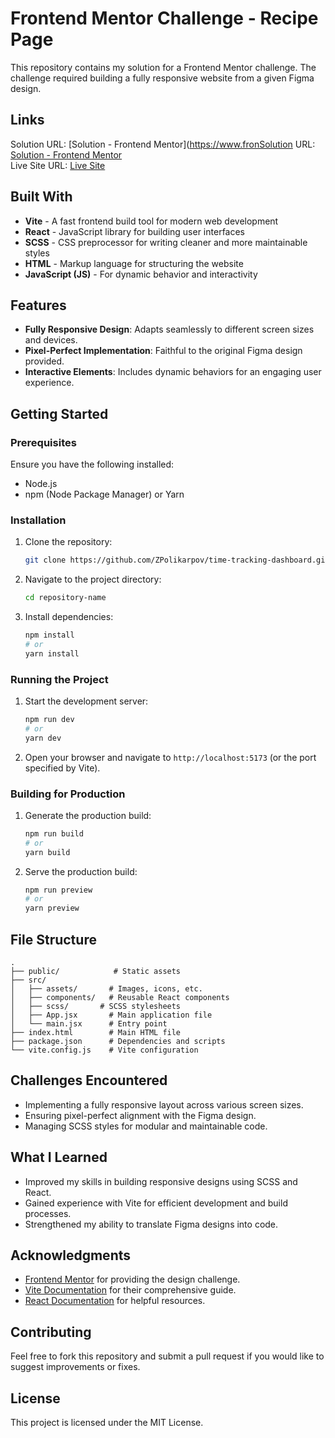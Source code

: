 

# Frontend Mentor Challenge - Recipe Page

This repository contains my solution for a Frontend Mentor challenge. The challenge required building a fully responsive website from a given Figma design.

## Links

Solution URL: [Solution - Frontend Mentor](https://www.fronSolution URL: [Solution - Frontend Mentor](https://www.frontendmentor.io/solutions/responsive-recipe-page-using-scss-UbI1QWj-Nr)\
Live Site URL: [Live Site](https://zpolikarpov.github.io/recipe-page/)

## Built With
- **Vite** - A fast frontend build tool for modern web development
- **React** - JavaScript library for building user interfaces
- **SCSS** - CSS preprocessor for writing cleaner and more maintainable styles
- **HTML** - Markup language for structuring the website
- **JavaScript (JS)** - For dynamic behavior and interactivity

## Features
- **Fully Responsive Design**: Adapts seamlessly to different screen sizes and devices.
- **Pixel-Perfect Implementation**: Faithful to the original Figma design provided.
- **Interactive Elements**: Includes dynamic behaviors for an engaging user experience.

## Getting Started

### Prerequisites
Ensure you have the following installed:
- Node.js
- npm (Node Package Manager) or Yarn

### Installation
1. Clone the repository:
   ```bash
   git clone https://github.com/ZPolikarpov/time-tracking-dashboard.git
   ```
2. Navigate to the project directory:
   ```bash
   cd repository-name
   ```
3. Install dependencies:
   ```bash
   npm install
   # or
   yarn install
   ```

### Running the Project
1. Start the development server:
   ```bash
   npm run dev
   # or
   yarn dev
   ```
2. Open your browser and navigate to `http://localhost:5173` (or the port specified by Vite).

### Building for Production
1. Generate the production build:
   ```bash
   npm run build
   # or
   yarn build
   ```
2. Serve the production build:
   ```bash
   npm run preview
   # or
   yarn preview
   ```

## File Structure
```
.
├── public/            # Static assets
├── src/
│   ├── assets/       # Images, icons, etc.
│   ├── components/   # Reusable React components
│   ├── scss/       # SCSS stylesheets
│   ├── App.jsx       # Main application file
│   └── main.jsx      # Entry point
├── index.html        # Main HTML file
├── package.json      # Dependencies and scripts
└── vite.config.js    # Vite configuration
```

## Challenges Encountered
- Implementing a fully responsive layout across various screen sizes.
- Ensuring pixel-perfect alignment with the Figma design.
- Managing SCSS styles for modular and maintainable code.

## What I Learned
- Improved my skills in building responsive designs using SCSS and React.
- Gained experience with Vite for efficient development and build processes.
- Strengthened my ability to translate Figma designs into code.

## Acknowledgments
- [Frontend Mentor](https://www.frontendmentor.io/) for providing the design challenge.
- [Vite Documentation](https://vitejs.dev/) for their comprehensive guide.
- [React Documentation](https://reactjs.org/) for helpful resources.

## Contributing
Feel free to fork this repository and submit a pull request if you would like to suggest improvements or fixes.

## License
This project is licensed under the MIT License.


